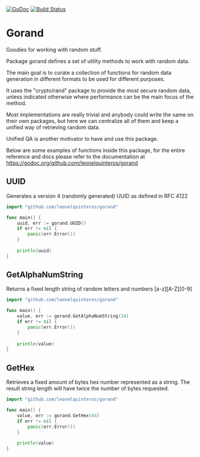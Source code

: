[![GoDoc](https://godoc.org/github.com/leonelquinteros/gorand?status.svg)](https://godoc.org/github.com/leonelquinteros/gorand)
[![Build Status](https://travis-ci.org/leonelquinteros/gorand.svg?branch=master)](https://travis-ci.org/leonelquinteros/gorand)


# Gorand

Goodies for working with random stuff.

Package gorand defines a set of utility methods to work with random data. 

The main goal is to curate a collection of functions for random data generation 
in different formats to be used for different purposes. 

It uses the "crypto/rand" package to provide the most secure random data, 
unless indicated otherwise where performance can be the main focus of the method. 

Most implementations are really trivial and anybody could write the same on their own packages, 
but here we can centralize all of them and keep a unified way of retrieving random data. 

Unified QA is another motivator to have and use this package.

Below are some examples of functions inside this package, for the entire reference and docs please refer to the documentation at https://godoc.org/github.com/leonelquinteros/gorand


## UUID

Generates a version 4 (randomly generated) UUID as defined in RFC 4122

```go
import "github.com/leonelquinteros/gorand"

func main() {
    uuid, err := gorand.UUID()
    if err != nil {
        panic(err.Error())
    }
    
    println(uuid)
}
```


## GetAlphaNumString

Returns a fixed length string of random letters and numbers [a-z][A-Z][0-9]

```go
import "github.com/leonelquinteros/gorand"

func main() {
    value, err := gorand.GetAlphaNumString(24)
    if err != nil {
        panic(err.Error())
    }
    
    println(value)
}
```


## GetHex

Retrieves a fixed amount of bytes hex number represented as a string. 
The result string length will have twice the number of bytes requested. 

```go
import "github.com/leonelquinteros/gorand"

func main() {
    value, err := gorand.GetHex(64)
    if err != nil {
        panic(err.Error())
    }
    
    println(value)
}
```
